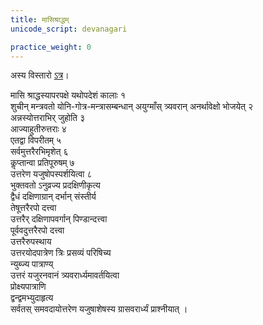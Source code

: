 ```yaml
---
title: मासिश्राद्धम्
unicode_script: devanagari

practice_weight: 0
---
```


अस्य विस्तारो [ऽत्र](../../../../../../../general/ArAdhanam/shrAddham/mAsi/)।

मासि श्राद्धस्यापरपक्षे यथोपदेशं कालाः १  
शुचीन् मन्त्रवतो योनि-गोत्र-मन्त्रासम्बन्धान् अयुग्माँस् त्र्यवरान् अनर्थावेक्षो भोजयेत् २  
अन्नस्योत्तराभिर् जुहोति ३  
आज्याहुतीरुत्तराः ४  
एतद्वा विपरीतम् ५  
सर्वमुत्तरैरभिमृशेत् ६  
कॢप्तान्वा प्रतिपूरुषम् ७  
उत्तरेण यजुषोपस्पर्शयित्वा ८  
भुक्तवतो ऽनुव्रज्य प्रदक्षिणीकृत्य  
द्वैधं दक्षिणाग्रान् दर्भान् संस्तीर्य  
तेषूत्तरैरपो दत्त्वा  
उत्तरैर् दक्षिणापवर्गान् पिण्डान्दत्त्वा  
पूर्ववदुत्तरैरपो दत्त्वा  
उत्तरैरुपस्थाय  
उत्तरयोदपात्रेण त्रिः प्रसव्यं परिषिच्य  
न्युब्ज्य पात्राण्य्  
उत्तरं यजुरनवानं त्र्यवरार्ध्यमावर्तयित्वा  
प्रोक्ष्यपात्राणि  
द्वन्द्वमभ्युदाहृत्य  
सर्वतस् समवदायोत्तरेण यजुषाशेषस्य ग्रासवरार्ध्यं प्राश्नीयात् ।  
